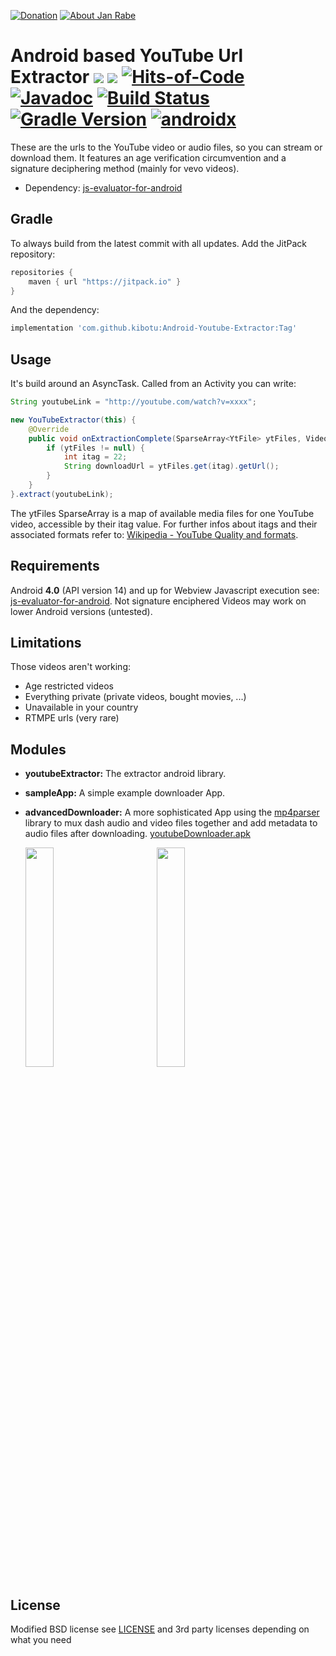 [![Donation](https://img.shields.io/badge/buy%20me%20a%20coffee-brightgreen.svg)](https://www.paypal.me/janrabe/5) [![About Jan Rabe](https://img.shields.io/badge/about-me-green.svg)](https://kibotu.net)
# Android based YouTube Url Extractor [![](https://jitpack.io/v/kibotu/Android-Youtube-Extractor.svg)](https://jitpack.io/#kibotu/Android-Youtube-Extractor) [![](https://jitpack.io/v/kibotu/Android-Youtube-Extractor/month.svg)](https://jitpack.io/#kibotu/Android-Youtube-Extractor) [![Hits-of-Code](https://hitsofcode.com/github/kibotu/Android-Youtube-Extractor)](https://hitsofcode.com/view/github/kibotu/Android-Youtube-Extractor) [![Javadoc](https://img.shields.io/badge/javadoc-SNAPSHOT-green.svg)](https://jitpack.io/com/github/kibotu/Android-Youtube-Extractor/master-SNAPSHOT/javadoc/index.html) [![Build Status](https://app.travis-ci.com/kibotu/Android-Youtube-Extractor.svg?branch=master)](https://app.travis-ci.com/kibotu/Android-Youtube-Extractor) [![Gradle Version](https://img.shields.io/badge/gradle-7.4.2-green.svg)](https://docs.gradle.org/current/release-notes) [![androidx](https://img.shields.io/badge/androidx-brightgreen.svg)](https://developer.android.com/topic/libraries/support-library/refactor)

These are the urls to the YouTube video or audio files, so you can stream or download them.
It features an age verification circumvention and a signature deciphering method (mainly for vevo videos).

* Dependency: [js-evaluator-for-android](https://github.com/evgenyneu/js-evaluator-for-android)

## Gradle

To always build from the latest commit with all updates. Add the JitPack repository:

```groovy
repositories {
    maven { url "https://jitpack.io" }
}
```

And the dependency:

```groovy
implementation 'com.github.kibotu:Android-Youtube-Extractor:Tag'
```

## Usage

It's build around an AsyncTask. Called from an Activity you can write:

```java	
String youtubeLink = "http://youtube.com/watch?v=xxxx";

new YouTubeExtractor(this) {
    @Override
    public void onExtractionComplete(SparseArray<YtFile> ytFiles, VideoMeta vMeta) {
        if (ytFiles != null) {
            int itag = 22;
	        String downloadUrl = ytFiles.get(itag).getUrl();
        }
    }
}.extract(youtubeLink);
```

The ytFiles SparseArray is a map of available media files for one YouTube video, accessible by their itag 
value. For further infos about itags and their associated formats refer to: [Wikipedia - YouTube Quality and formats](http://en.wikipedia.org/wiki/YouTube#Quality_and_formats).


## Requirements

Android **4.0** (API version 14) and up for Webview Javascript execution see: [js-evaluator-for-android](https://github.com/evgenyneu/js-evaluator-for-android).
Not signature enciphered Videos may work on lower Android versions (untested).

## Limitations

Those videos aren't working:

* Age restricted videos
* Everything private (private videos, bought movies, ...)
* Unavailable in your country
* RTMPE urls (very rare)


## Modules

* **youtubeExtractor:** The extractor android library.

* **sampleApp:** A simple example downloader App.

* **advancedDownloader:** A more sophisticated App using the [mp4parser](https://github.com/sannies/mp4parser) library to mux dash audio and video files together and add metadata to audio files after downloading. [youtubeDownloader.apk](https://github.com/HaarigerHarald/android-youtubeExtractor/releases/latest)

<img height="0" width="4%">
<img src='Screenshot_2015-04-26-17-04-382.png' width='30%'>
<img height="0" width="10%">
<img src='Screenshot_2015-04-27-17-05-50.png' width='30%'>
<img height="0" width="15%">

## License

Modified BSD license see [LICENSE](LICENSE) and 3rd party licenses depending on what you need
